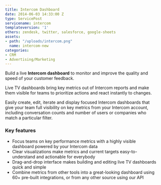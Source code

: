 ```yaml
---
title: Intercom Dashboard
date: 2014-06-03 14:33:00 Z
type: ServicePost
servicename: intercom
templateversion: '1'
others: zendesk, twitter, salesforce, google-sheets
assets:
- path: "/uploads/intercom.png"
  name: intercom-new
categories:
- CRM
- Advertising/Marketing
---
```


Build a live **Intercom dashboard** to monitor and improve the quality and speed of your customer feedback.

Live TV dashboards bring key metrics out of Intercom reports and make them visible for teams to prioritize actions and react instantly to changes. 

Easily create, edit, iterate and display focused Intercom dashboards that give your team full visibility on key metrics from your Intercom account, including conversation counts and number of users or companies who match a particular filter.

<div class="useful-resources widget-main__inner">
<h3>Key features</h3>
<ul class="resources-links">
<li><span>Focus teams on key performance metrics with a highly visible dashboard powered by your Intercom data</span></li>
<li><span>Clear visualizations make metrics and current targets easy-to-understand and actionable for everybody</span></li>
<li><span>Drag-and-drop interface makes building and editing live TV dashboards quick and simple</span></li>
<li><span>Combine metrics from other tools into a great-looking dashboard using 60+ pre-built integrations, or from any other source using our API</span></li>
</ul>
</div>
